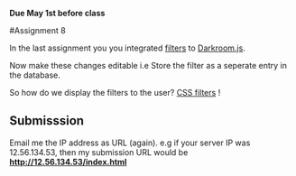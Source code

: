 **Due May 1st before class**

#Assignment 8

In the last assignment you you integrated 
[filters](/Users/tejaswi/Downloads/ame2200Spring2017/canvas-filters) to
[Darkroom.js](https://github.com/MattKetmo/darkroomjs).

Now make these changes editable i.e Store the filter as a seperate entry
in the database.

So how do we display the filters to the user? [CSS
filters](https://www.w3schools.com/cssref/playit.asp?filename=playcss_filter) !


## Submisssion

Email me the IP address as URL (again). e.g if your server IP was 12.56.134.53,
then my submission URL would be **http://12.56.134.53/index.html**

